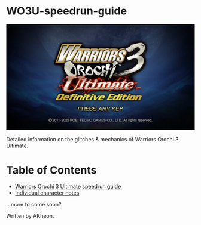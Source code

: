 # WO3U-speedrun-guide
![Image of header](https://github.com/nelitarnia/WO3U-speedrun-guide/blob/main/images/wo3u-logo.jpg)

Detailed information on the glitches &amp; mechanics of Warriors Orochi 3 Ultimate.

# Table of Contents

- [Warriors Orochi 3 Ultimate speedrun guide](https://github.com/Nelitarnia/WO3U-speedrun-guide/blob/main/WO3U-speedrun-guide.md)
- [Individual character notes](https://github.com/Nelitarnia/WO3U-speedrun-guide/blob/main/character-notes.md)

...more to come soon?

Written by AKheon.
